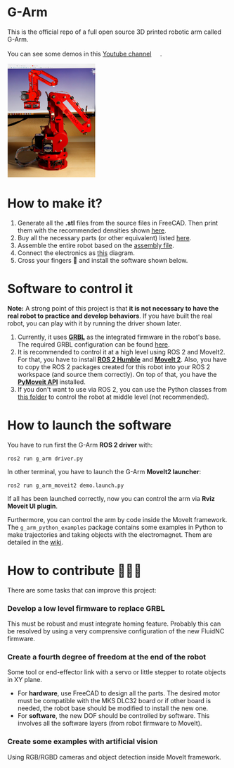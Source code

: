 # G-Arm
This is the official repo of a full open source 3D printed robotic arm called G-Arm.

You can see some demos in this [Youtube channel](https://www.youtube.com/@mrvaidel4999/featured) [<img src="https://www.youtube.com/favicon.ico" width="16" height="16">](https://www.youtube.com/).     

<img src="documentation/wiki_images/Real_vs_Cad.png" alt="Hi, I am G-Arm!" width="200"/>  

# How to make it?
1. Generate all the **.stl** files from the source files in FreeCAD. Then print them with the recommended densities shown [here](https://github.com/vidalperezbohoyo/g-arm/wiki/List-of-3D-printed-parts).
2. Buy all the necessary parts (or other equivalent) listed [here](https://github.com/vidalperezbohoyo/g-arm/wiki/List-of-purchasable-parts).
3. Assemble the entire robot based on the [assembly file](https://github.com/vidalperezbohoyo/g-arm/blob/main/hardware/FreeCad/%230_ASSEMBLY.FCStd).
4. Connect the electronics as [this](https://github.com/vidalperezbohoyo/g-arm/wiki/Electronic-diagram) diagram.
5. Cross your fingers 🤞 and install the software shown below.

# Software to control it
**Note:** A strong point of this project is that **it is not necessary to have the real robot to practice and develop behaviors**. If you have built the real robot, you can play with it by running the driver shown later.
1. Currently, it uses [**GRBL**](https://github.com/bdring/Grbl_Esp32) as the integrated firmware in the robot's base. The required GRBL configuration can be found [here](https://github.com/vidalperezbohoyo/g-arm/blob/main/documentation/GRBL_config.txt).
2. It is recommended to control it at a high level using ROS 2 and MoveIt2. For that, you have to install [**ROS 2 Humble**](https://docs.ros.org/en/humble/Installation/Ubuntu-Install-Debians.html) and [**MoveIt 2**](https://moveit.ros.org/install-moveit2/binary/). Also, you have to copy
the ROS 2 packages created for this robot into your ROS 2 workspace (and source them correctly). On top of that, you have the [**PyMoveit API**](https://github.com/AndrejOrsula/pymoveit2) installed.
3. If you don't want to use via ROS 2, you can use the Python classes from [this folder](https://github.com/vidalperezbohoyo/g-arm/tree/main/ros2/g_arm/g_arm/g_arm_lib) to control the robot at middle level (not recommended).

# How to launch the software
You have to run first the G-Arm **ROS 2 driver** with:
```
ros2 run g_arm driver.py
```
In other terminal, you have to launch the G-Arm **MoveIt2 launcher**:
```
ros2 run g_arm_moveit2 demo.launch.py
```
If all has been launched correctly, now you can control the arm via **Rviz Moveit UI plugin**.  
  
Furthermore, you can control the arm by code inside the MoveIt framework. The ```g_arm_python_examples``` package contains some examples in Python to 
make trajectories and taking objects with the electromagnet. Them are detailed in the [wiki](https://github.com/vidalperezbohoyo/g-arm/wiki/MoveIt-Examples).

# How to contribute 🤘😎🤘
There are some tasks that can improve this project:  
### **Develop a low level firmware to replace GRBL**
This must be robust and must integrate homing feature. Probably this can be resolved by using a very comprensive configuration of the new FluidNC firmware.
### **Create a fourth degree of freedom at the end of the robot** 
Some tool or end-effector link with a servo or little stepper to rotate objects in XY plane.  
- For **hardware**, use FreeCAD to design all the parts. The desired motor must be compatible with the MKS DLC32 board or if other board is needed, the robot base should be modified to install the new one.
- For **software**, the new DOF should be controlled by software. This involves all the software layers (from robot firmware to MoveIt).
### **Create some examples with artificial vision** 
Using RGB/RGBD cameras and object detection inside MoveIt framework.  
